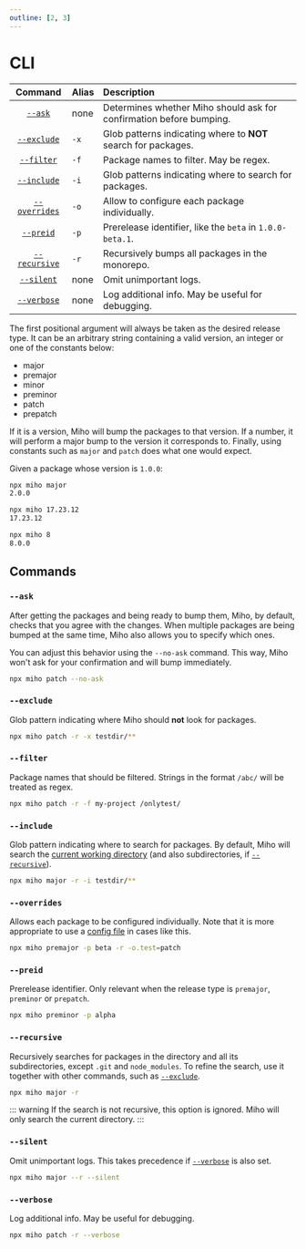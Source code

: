 ```yaml
---
outline: [2, 3]
---
```


# CLI

|           Command           | Alias | Description                                                         |
| :-------------------------: | :---- | :------------------------------------------------------------------ |
|       [`--ask`](#ask)       | none  | Determines whether Miho should ask for confirmation before bumping. |
|   [`--exclude`](#exclude)   | `-x`  | Glob patterns indicating where to **NOT** search for packages.      |
|    [`--filter`](#filter)    | `-f`  | Package names to filter. May be regex.                              |
|   [`--include`](#include)   | `-i`  | Glob patterns indicating where to search for packages.              |
| [`--overrides`](#overrides) | `-o`  | Allow to configure each package individually.                       |
|     [`--preid`](#preid)     | `-p`  | Prerelease identifier, like the `beta` in `1.0.0-beta.1`.           |
| [`--recursive`](#recursive) | `-r`  | Recursively bumps all packages in the monorepo.                     |
|    [`--silent`](#silent)    | none  | Omit unimportant logs.                                              |
|   [`--verbose`](#verbose)   | none  | Log additional info. May be useful for debugging.                   |

The first positional argument will always be taken as the desired release type. It can be an arbitrary string containing a valid version, an integer or one of the constants below:

- major
- premajor
- minor
- preminor
- patch
- prepatch

If it is a version, Miho will bump the packages to that version. If a number, it will perform a major bump to the version it corresponds to. Finally, using constants such as `major` and `patch` does what one would expect.

Given a package whose version is `1.0.0`:

```bash
npx miho major
2.0.0
```

```bash
npx miho 17.23.12
17.23.12
```

```bash
npx miho 8
8.0.0
```

## Commands

### `--ask`

After getting the packages and being ready to bump them, Miho, by default, checks that you agree with the changes. When multiple packages are being bumped at the same time, Miho also allows you to specify which ones.

You can adjust this behavior using the `--no-ask` command. This way, Miho won't ask for your confirmation and will bump immediately.

```bash
npx miho patch --no-ask
```

### `--exclude`

Glob pattern indicating where Miho should **not** look for packages.

```bash
npx miho patch -r -x testdir/**
```

### `--filter`

Package names that should be filtered. Strings in the format `/abc/` will be treated as regex.

```bash
npx miho patch -r -f my-project /onlytest/
```

### `--include`

Glob pattern indicating where to search for packages. By default, Miho will search the [current working directory](https://nodejs.org/dist/latest/docs/api/process.html#processcwd) (and also subdirectories, if [`--recursive`](#recursive)).

```bash
npx miho major -r -i testdir/**
```

### `--overrides`

Allows each package to be configured individually. Note that it is more appropriate to use a [config file](../index.md#config-file) in cases like this.

```bash
npx miho premajor -p beta -r -o.test=patch
```

### `--preid`

Prerelease identifier. Only relevant when the release type is `premajor`, `preminor` or `prepatch`.

```bash
npx miho preminor -p alpha
```

### `--recursive`

Recursively searches for packages in the directory and all its subdirectories, except `.git` and `node_modules`. To refine the search, use it together with other commands, such as [`--exclude`](#exclude).

```bash
npx miho major -r
```

::: warning
If the search is not recursive, this option is ignored. Miho will only search the current directory.
:::

### `--silent`

Omit unimportant logs. This takes precedence if [`--verbose`](#verbose) is also set.

```bash
npx miho major --r --silent
```

### `--verbose`

Log additional info. May be useful for debugging.

```bash
npx miho patch -r --verbose
```
